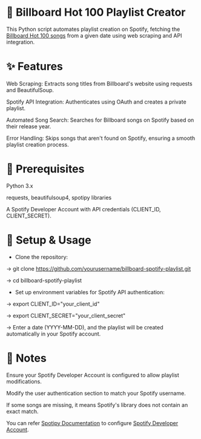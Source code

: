 # 🎵 Billboard Hot 100 Playlist Creator
This Python script automates playlist creation on Spotify, fetching the [Billboard Hot 100 songs](https://www.billboard.com/charts/hot-100/) from a given date using web scraping and API integration.


# ✨ Features
Web Scraping: Extracts song titles from Billboard's website using requests and BeautifulSoup.

Spotify API Integration: Authenticates using OAuth and creates a private playlist.

Automated Song Search: Searches for Billboard songs on Spotify based on their release year.

Error Handling: Skips songs that aren't found on Spotify, ensuring a smooth playlist creation process.

# 🔧 Prerequisites
Python 3.x

requests, beautifulsoup4, spotipy libraries

A Spotify Developer Account with API credentials (CLIENT_ID, CLIENT_SECRET).

# 🚀 Setup & Usage
- Clone the repository:

-> git clone https://github.com/yourusername/billboard-spotify-playlist.git

-> cd billboard-spotify-playlist

 - Set up environment variables for Spotify API authentication:

-> export CLIENT_ID="your_client_id"

-> export CLIENT_SECRET="your_client_secret"

-> Enter a date (YYYY-MM-DD), and the playlist will be created automatically in your Spotify account.

# 📌 Notes

Ensure your Spotify Developer Account is configured to allow playlist modifications.

Modify the user authentication section to match your Spotify username.

If some songs are missing, it means Spotify's library does not contain an exact match.

You can refer [Spotipy Documentation](https://spotipy.readthedocs.io/en/2.25.1/) to configure [Spotify Developer Account](https://developer.spotify.com/).


